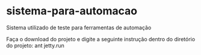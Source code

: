 # sistema-para-automacao
Sistema utilizado de teste para ferramentas de automação

Faça o download do projeto e digite a seguinte instrução dentro do diretório do projeto:
ant jetty.run
